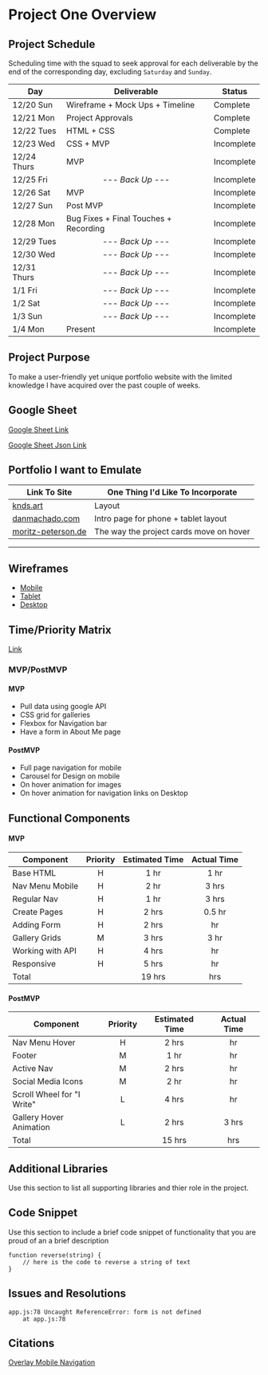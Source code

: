 # Project One Overview

## Project Schedule

Scheduling time with the squad to seek approval for each deliverable by the end of the corresponding day, excluding `Saturday` and `Sunday`.

| Day         | Deliverable                           | Status     |
| ----------- | ------------------------------------- | ---------- |
| 12/20 Sun   | Wireframe + Mock Ups + Timeline       | Complete   |
| 12/21 Mon   | Project Approvals                     | Complete   |
| 12/22 Tues  | HTML + CSS                            | Complete   |
| 12/23 Wed   | CSS + MVP                             | Incomplete |
| 12/24 Thurs | MVP                                   | Incomplete |
| 12/25 Fri   | <center>--- _Back Up_ ---</center>    | Incomplete |
| 12/26 Sat   | MVP                                   | Incomplete |
| 12/27 Sun   | Post MVP                              | Incomplete |
| 12/28 Mon   | Bug Fixes + Final Touches + Recording | Incomplete |
| 12/29 Tues  | <center>--- _Back Up_ ---</center>    | Incomplete |
| 12/30 Wed   | <center>--- _Back Up_ ---</center>    | Incomplete |
| 12/31 Thurs | <center>--- _Back Up_ ---</center>    | Incomplete |
| 1/1 Fri     | <center>--- _Back Up_ ---</center>    | Incomplete |
| 1/2 Sat     | <center>--- _Back Up_ ---</center>    | Incomplete |
| 1/3 Sun     | <center>--- _Back Up_ ---</center>    | Incomplete |
| 1/4 Mon     | Present                               | Incomplete |

## Project Purpose

To make a user-friendly yet unique portfolio website with the limited knowledge I have acquired over the past couple of weeks.

## Google Sheet

[Google Sheet Link](https://docs.google.com/spreadsheets/d/1ZYlV-gAMjH1KxIEfc24jhPFtLRe3hfE-3TcwIzMoh1o/edit#gid=0)

[Google Sheet Json Link](https://spreadsheets.google.com/feeds/list/1ZYlV-gAMjH1KxIEfc24jhPFtLRe3hfE-3TcwIzMoh1o/1/public/full?alt=json)

## Portfolio I want to Emulate

| Link To Site                                          | One Thing I'd Like To Incorporate       |
| ----------------------------------------------------- | --------------------------------------- |
| [knds.art](https://knds.art/fotos)                    | Layout                                  |
| [danmachado.com](https://www.danmachado.com/)         | Intro page for phone + tablet layout    |
| [moritz-peterson.de](https://www.moritz-petersen.de/) | The way the project cards move on hover |

---

## Wireframes

- [Mobile](https://res.cloudinary.com/kndshein/image/upload/v1608569565/Project%20One/Wireframe__Mobile_dm7trv.png)
- [Tablet](https://res.cloudinary.com/kndshein/image/upload/v1608575846/Project%20One/Wireframe__Tablet_n0cryr.png)
- [Desktop](https://res.cloudinary.com/kndshein/image/upload/v1608529417/Project%20One/Wireframe_Desktop_nty6eu.png)

## Time/Priority Matrix

[Link](https://res.cloudinary.com/kndshein/image/upload/v1608569565/Project%20One/Time_Priority_Matrix_v3g2ge.png)

### MVP/PostMVP

#### MVP

- Pull data using google API
- CSS grid for galleries
- Flexbox for Navigation bar
- Have a form in About Me page

#### PostMVP

- Full page navigation for mobile
- Carousel for Design on mobile
- On hover animation for images
- On hover animation for navigation links on Desktop

## Functional Components

#### MVP

| Component        | Priority | Estimated Time | Actual Time |
| ---------------- | :------: | :------------: | :---------: |
| Base HTML        |    H     |      1 hr      |    1 hr     |
| Nav Menu Mobile  |    H     |      2 hr      |    3 hrs    |
| Regular Nav      |    H     |      1 hr      |    3 hrs    |
| Create Pages     |    H     |     2 hrs      |   0.5 hr    |
| Adding Form      |    H     |     2 hrs      |     hr      |
| Gallery Grids    |    M     |     3 hrs      |    3 hr     |
| Working with API |    H     |     4 hrs      |     hr      |
| Responsive       |    H     |     5 hrs      |     hr      |
| Total            |          |     19 hrs     |     hrs     |

#### PostMVP

| Component                  | Priority | Estimated Time | Actual Time |
| -------------------------- | :------: | :------------: | :---------: |
| Nav Menu Hover             |    H     |     2 hrs      |     hr      |
| Footer                     |    M     |      1 hr      |     hr      |
| Active Nav                 |    M     |     2 hrs      |     hr      |
| Social Media Icons         |    M     |      2 hr      |     hr      |
| Scroll Wheel for "I Write" |    L     |     4 hrs      |     hr      |
| Gallery Hover Animation    |    L     |     2 hrs      |    3 hrs    |
| Total                      |          |     15 hrs     |     hrs     |

## Additional Libraries

Use this section to list all supporting libraries and thier role in the project.

## Code Snippet

Use this section to include a brief code snippet of functionality that you are proud of an a brief description

```
function reverse(string) {
	// here is the code to reverse a string of text
}
```

## Issues and Resolutions

```
app.js:78 Uncaught ReferenceError: form is not defined
    at app.js:78
```

## Citations

[Overlay Mobile Navigation](https://www.w3schools.com/howto/howto_js_fullscreen_overlay.asp)
